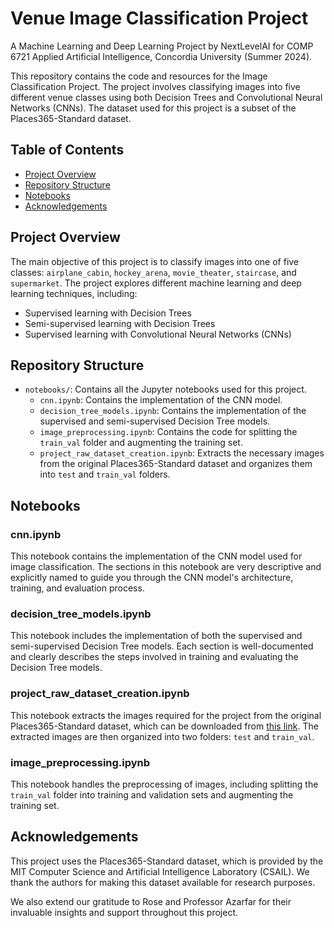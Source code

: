 # Venue Image Classification Project
A Machine Learning and Deep Learning Project by NextLevelAI for COMP 6721 Applied Artificial Intelligence, Concordia University (Summer 2024).

This repository contains the code and resources for the Image Classification Project. The project involves classifying images into five different venue classes using both Decision Trees and Convolutional Neural Networks (CNNs). The dataset used for this project is a subset of the Places365-Standard dataset.

## Table of Contents
- [Project Overview](#project-overview)
- [Repository Structure](#repository-structure)
- [Notebooks](#notebooks)
- [Acknowledgements](#acknowledgements)

## Project Overview

The main objective of this project is to classify images into one of five classes: `airplane_cabin`, `hockey_arena`, `movie_theater`, `staircase`, and `supermarket`. The project explores different machine learning and deep learning techniques, including:
- Supervised learning with Decision Trees
- Semi-supervised learning with Decision Trees
- Supervised learning with Convolutional Neural Networks (CNNs)

## Repository Structure

- `notebooks/`: Contains all the Jupyter notebooks used for this project.
  - `cnn.ipynb`: Contains the implementation of the CNN model.
  - `decision_tree_models.ipynb`: Contains the implementation of the supervised and semi-supervised Decision Tree models.
  - `image_preprocessing.ipynb`: Contains the code for splitting the `train_val` folder and augmenting the training set.
  - `project_raw_dataset_creation.ipynb`: Extracts the necessary images from the original Places365-Standard dataset and organizes them into `test` and `train_val` folders.

## Notebooks

### cnn.ipynb
This notebook contains the implementation of the CNN model used for image classification. The sections in this notebook are very descriptive and explicitly named to guide you through the CNN model's architecture, training, and evaluation process.

### decision_tree_models.ipynb
This notebook includes the implementation of both the supervised and semi-supervised Decision Tree models. Each section is well-documented and clearly describes the steps involved in training and evaluating the Decision Tree models.

### project_raw_dataset_creation.ipynb
This notebook extracts the images required for the project from the original Places365-Standard dataset, which can be downloaded from [this link](http://places2.csail.mit.edu/download-private.html). The extracted images are then organized into two folders: `test` and `train_val`.

### image_preprocessing.ipynb
This notebook handles the preprocessing of images, including splitting the `train_val` folder into training and validation sets and augmenting the training set. 

## Acknowledgements

This project uses the Places365-Standard dataset, which is provided by the MIT Computer Science and Artificial Intelligence Laboratory (CSAIL). We thank the authors for making this dataset available for research purposes.

We also extend our gratitude to Rose and Professor Azarfar for their invaluable insights and support throughout this project.
